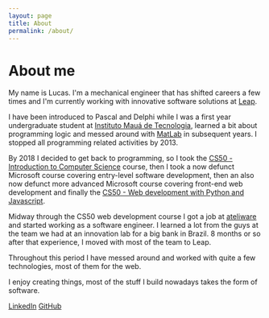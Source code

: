 ```yaml
---
layout: page
title: About
permalink: /about/
---
```

# About me

My name is Lucas. I'm a mechanical engineer that has shifted careers a few times and I'm currently working with innovative software solutions at [Leap](https://github.com/leap2digital).

I have been introduced to Pascal and Delphi while I was a first year undergraduate student at [Instituto Mauá de Tecnologia](https://maua.br), learned a bit about programming logic and  messed around with [MatLab](https://www.mathworks.com/products/matlab.html) in subsequent years. I stopped all programming related activities by 2013.

By 2018 I decided to get back to programming, so I took the [CS50 - Introduction to Computer Science](https://online-learning.harvard.edu/course/cs50-introduction-computer-science) course, then I took a now defunct Microsoft course covering entry-level software development, then an also now defunct more advanced Microsoft course covering front-end web development and finally the [CS50 - Web development with Python and Javascript](https://online-learning.harvard.edu/course/cs50s-web-programming-python-and-javascript).

Midway through the CS50 web development course I got a job at [ateliware](https://ateliware.com/) and started working as a software engineer. I learned a lot from the guys at the team we had at an innovation lab for a big bank in Brazil. 8 months or so after that experience, I moved with most of the team to Leap.

Throughout this period I have messed around and worked with quite a few technologies, most of them for the web.

I enjoy creating things, most of the stuff I build nowadays takes the form of software.

[LinkedIn](https://www.linkedin.com/in/lucas-cezere-vidal)
[GitHub](https://github.com/lucascvidal)
